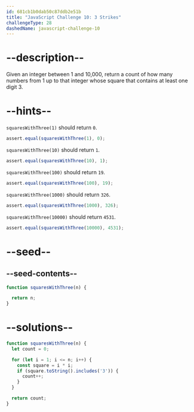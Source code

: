 ```yaml
---
id: 681cb1b0dab50c87ddb2e51b
title: "JavaScript Challenge 10: 3 Strikes"
challengeType: 28
dashedName: javascript-challenge-10
---
```


# --description--

Given an integer between 1 and 10,000, return a count of how many numbers from 1 up to that integer whose square that contains at least one digit 3.

# --hints--

`squaresWithThree(1)` should return `0`.

```js
assert.equal(squaresWithThree(1), 0);
```

`squaresWithThree(10)` should return `1`.

```js
assert.equal(squaresWithThree(10), 1);
```

`squaresWithThree(100)` should return `19`.

```js
assert.equal(squaresWithThree(100), 19);
```

`squaresWithThree(1000)` should return `326`.

```js
assert.equal(squaresWithThree(1000), 326);
```

`squaresWithThree(10000)` should return `4531`.

```js
assert.equal(squaresWithThree(10000), 4531);
```

# --seed--

## --seed-contents--

```js
function squaresWithThree(n) {

  return n;
}
```

# --solutions--

```js
function squaresWithThree(n) {
  let count = 0;

  for (let i = 1; i <= n; i++) {
    const square = i * i;
    if (square.toString().includes('3')) {
      count++;
    }
  }

  return count;
}
```
